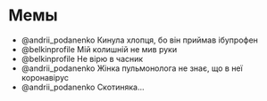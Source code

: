 # Мемы

* @andrii\_podanenko Кинула хлопця, бо він приймав ібупрофен
* @belkinprofile Мій колишній не мив руки
* @belkinprofile Не вірю в часник
* @andrii\_podanenko  Жінка пульмонолога не знає, що в неї коронавірус
* @andrii\_podanenko Скотиняка...


